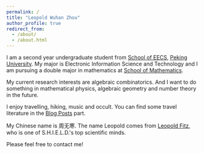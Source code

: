 ```yaml
---
permalink: /
title: "Leopold Wuhan Zhou"
author_profile: true
redirect_from: 
  - /about/
  - /about.html
---
```


I am a second year undergraduate student from [School of EECS](https://eecs.pku.edu.cn), [Peking University](https://www.pku.edu.cn). My major is Electronic Information Science and Technology and I am pursuing a double major in mathematics at [School of Mathematics](https://www.math.pku.edu.cn).

My current research interests are algebraic combinatorics. And I want to do something in mathematical physics, algebraic geometry and number theory in the future.

I enjoy travelling, hiking, music and occult.
You can find some travel literature in the [Blog Posts](https://pkublink.github.io/year-archive/) part.

My Chinese name is 周无寒. The name Leopold comes from [Leopold Fitz](https://en.wikipedia.org/wiki/Leo_Fitz), who is one of S.H.I.E.L.D.'s top scientific minds.

Please feel free to contact me!
